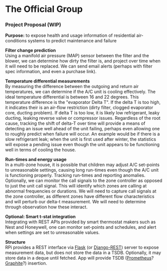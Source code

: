 # The Official Group

### Project Proposal (WIP)
**Purpose:** to expose health and usage information of residential air-conditions systems to predict maintenance and failure

**Filter change prediction**  
Using a manifold air pressure (MAP) sensor between the filter and the blower, we can determine how dirty the filter is, and project over time when it will need to be replaced.  We can send email alerts (perhaps with filter spec information, and even a purchase link).  

**Temperature differential measurements**  
By measuring the difference between the outgoing and return air temperatures, we can determine if the A/C unit is cooling effectively.  The ideal temperature differential is between 16 and 22 degrees.  This temperature difference is the "evaporator Delta T".  If the delta T is too high, it indicates their is an air-flow restriction (dirty filter, clogged evaporator core, ducting problem).  If delta T is too low, it is likely low refrigerant, leaky ducting, leaking reverse valve or compressor issues.  Regardless of the root cause, tracking the shift of delta-T over time will provide a means of detecting an issue well ahead of the unit failing, perhaps even allowing one to roughly predict when failure will occur.  An example would be if there is a slow refrigerant leak;  when the unit is first used after winter, the statistics will expose a pending issue even though the unit appears to be functioning well in terms of cooling the house.

**Run-times and energy usage**  
In a multi-zone house, it is possible that children may adjust A/C set-points to unreasonable settings, causing long run-times even though the A/C unit is functioning properly.  Tracking run-times and reporting anomalies.  Optionally, we can monitor the call signals to the zone controller as opposed to just the unit call signal.  This will identify which zones are calling at abnormal frequencies or durations.  We will need to capture call signals at the zone controller, as different zones have different flow characteristics and will perturb our delta-t measurement.  We will need to determine through observation how these interact.  

**Optional: Smart t-stat integration**  
Integrating with REST APIs provided by smart thermostat makers such as Nest and Honeywell, one can monitor set-points and schedules, and alert when settings are set to unreasonable values.  

**Structure**  
RPi provides a REST interface via [Flask](https://flask.palletsprojects.com/en/1.1.x/quickstart/) (or [Django-REST](https://www.django-rest-framework.org/)) server to expose measurement data, but does not store the data in a TSDB. Optionally, it may store data in a deque until fetched.  App will provide TSDB ([Prometheus](https://prometheus.io/docs/introduction/overview/)? [Graphite](https://graphite.readthedocs.io/en/stable/overview.html)?) insertion.  
